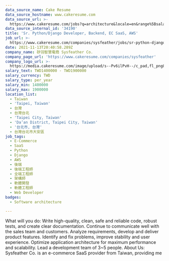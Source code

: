 ```yaml
---
data_source_name: Cake Resume
data_source_hostname: www.cakeresume.com
data_source_url: >-
  https://www.cakeresume.com/jobs?q=architecture&locale=en&range%5Bsalary_range%5D%5Bmin%5D=1000000&page=4
data_source_internal_id: '34190'
title: 'Sr. Python/Django Developer, Backend, EC SaaS, AWS'
job_url: >-
  https://www.cakeresume.com/companies/sysfeather/jobs/sr-python-django-developer-backend-ec-sass-aws
date: 2021-11-13T20:40:58.289Z
company_name: 矽羽智慧電商 Sysfeather Co.
company_page_url: 'https://www.cakeresume.com/companies/sysfeather'
company_logo_url: >-
  https://media.cakeresume.com/image/upload/s--Pv6ilPvH--/c_pad,fl_png8,h_200,w_200/v1636838240/c71ye6qs042jidl7aoe2.png
salary_text: TWD1400000 - TWD1900000
salary_currency: TWD
salary_type: per_year
salary_min: 1400000
salary_max: 1900000
location_list:
  - Taiwan
  - 'Taipei, Taiwan'
  - 台灣
  - 台灣台北
  - 'Taipei City, Taiwan'
  - 'Da’an District, Taipei City, Taiwan'
  - '台北市, 台灣'
  - 台灣台北市大安區
job_tags:
  - E-Commerce
  - SaaS
  - Python
  - Django
  - AWS
  - 後端
  - 後端工程師
  - 全端工程師
  - 架構師
  - 軟體開發
  - 軟體工程師
  - Web Developer
badges:
  - Software architecture

---
```


What will you do: Write high-quality, clean, safe and reliable code, robust tests, and create clear documentation. Continue to communicate well with the sales team and customers. Analyze requirements, develop and deliver product features. Identify and fix problems, improve stability and user experience. Optimize application architecture for maximum performance and scalability. Lead a development team of 3~5 people. About Us: Sysfeather Co. is an e-commerce SaaS provider from Taiwan, providing me